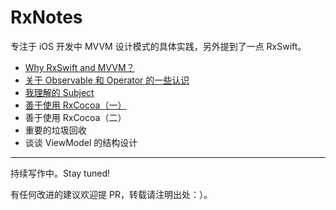 # RxNotes

专注于 iOS 开发中 MVVM 设计模式的具体实践，另外提到了一点 RxSwift。

- [Why RxSwift and MVVM？](https://github.com/caiyue1993/RxNotes/blob/master/00-why-rxswift-and-mvvm.md)
- [关于 Observable 和 Operator 的一些认识](https://github.com/caiyue1993/RxNotes/blob/master/01-observable-and-operator.md)
- [我理解的 Subject](https://github.com/caiyue1993/RxNotes/blob/master/02-what-is-subject.md)
- [善于使用 RxCocoa（一）](https://github.com/caiyue1993/RxNotes/blob/master/03-use-rxcocoa-one.md)
- 善于使用 RxCocoa（二）
- 重要的垃圾回收
- 谈谈 ViewModel 的结构设计
---
持续写作中。Stay tuned!

有任何改进的建议欢迎提 PR，转载请注明出处：）。


